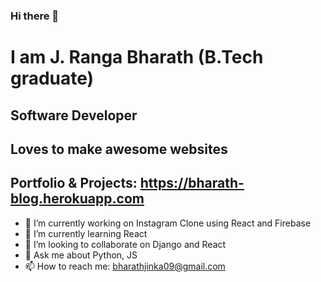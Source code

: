 ### Hi there 👋

# I am J. Ranga Bharath (B.Tech graduate)
## Software Developer
## Loves to make awesome websites
## Portfolio & Projects: https://bharath-blog.herokuapp.com
- 🔭 I’m currently working on Instagram Clone using React and Firebase
- 🌱 I’m currently learning React
- 👯 I’m looking to collaborate on Django and React
- 💬 Ask me about Python, JS
- 📫 How to reach me: bharathjinka09@gmail.com 
